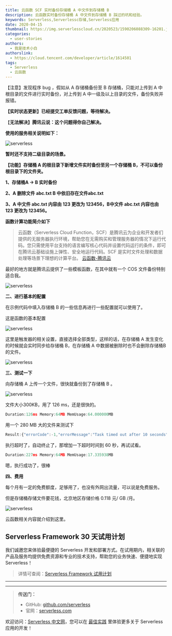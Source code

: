 ```yaml
---
title: 云函数 SCF 实时备份存储桶 A 中文件到存储桶 B
description: 云函数实时备份存储桶 A 中文件到存储桶 B 踩过的坑和经验。
keywords: Serverless,Serverlessc存储,Serverless应用
date: 2020-04-15
thumbnail: https://img.serverlesscloud.cn/2020523/1590206088309-16201.jpg
categories:
  - user-stories
authors:
  - 我是技术小白
authorslink:
  - https://cloud.tencent.com/developer/article/1614501
tags:
  - Serverless
  - 云函数
---
```


【注意】发现程序 bug ，假如从 A 存储桶备份至 B 存储桶，只能对上传到 A 中根目录的文件进行实时备份，对上传到 A 中一级及以上目录的文件，备份失败并报错。

**【实时状态更新】已经提交工单反馈问题，等待解决。**

【**无法解决】腾讯云说：这个问题得你自己解决。**

**使用的服务相关说明如下：**

![serverless](https://img.serverlesscloud.cn/2020523/1590206088305-16201.jpg)

**暂时还不支持二级目录的场景。**

**【功能】存储桶 A 的根目录下新增文件实时备份至另一个存储桶 B，不可以备份根目录下的文件夹。**



**1、存储桶A → B 实时备份**

**2、A 删除文件 abc.txt   B 中依旧存在文件abc.txt**

**3、A 中文件 abc.txt 内容由 123 更改为 123456，B中文件 abc.txt 内容也由 123 更改为 123456。**

**函数计算功能简介如下**

> 云函数（Serverless Cloud Function，SCF）是腾讯云为企业和开发者们提供的无服务器执行环境，帮助您在无需购买和管理服务器的情况下运行代码。您只需使用平台支持的语言编写核心代码并设置代码运行的条件，即可在腾讯云基础设施上弹性、安全地运行代码。SCF 是实时文件处理和数据处理等场景下理想的计算平台。 [云函数-腾讯云](https://cloud.tencent.com/document/product/583?from=10680)

最好的地方就是腾讯云提供了一些模板函数，在其中就有一个 COS 文件备份特别适合我。

![serverless](https://img.serverlesscloud.cn/2020523/1590206088666-16201.jpg)

**二、进行基本的配置**

在示例代码中填入存储桶 B 的一些信息再进行一些配置就可以使用了。

这是函数的基本配置

![serverless](https://img.serverlesscloud.cn/2020523/1590206088324-16201.jpg)

这里是触发器的相关设置，直接选择全部类型，这样的话，在存储桶 A 发生变化的时候就会实时同步给存储桶 B，在存储桶 A 中数据被删除时也不会删除存储桶B的文件。

![serverless](https://img.serverlesscloud.cn/2020523/1590206088302-16201.jpg)

**三、测试一下**

向存储桶 A 上传一个文件，很快就备份到了存储桶 B 。

![serverless](https://img.serverlesscloud.cn/2020523/1590206088309-16201.jpg)

文件大小300KB，用了 126 ms，还是很快的。

```javascript
Duration:126ms Memory:64MB MemUsage:64.000000MB
```

用一个 280 MB 大的文件来测试下

```javascript
Result:{"errorCode":-1,"errorMessage":"Task timed out after 10 seconds"}
```

执行超时了，自动终止了，那增加一下超时时间到 60 秒，再试试看。

```javascript
Duration:227ms Memory:64MB MemUsage:17.335938MB
```

嗯，执行成功了，很棒

**四、费用**

每个月有一定的免费额度，足够用了，也没有外网出流量，可以说是免费服务。

但是存储桶存储文件要花钱，北京地区存储价格 0.118 元/ GB /月。

![serverless](https://img.serverlesscloud.cn/2020523/1590206088628-16201.jpg)

云函数相关内容就介绍到这里。

## Serverless Framework 30 天试用计划

我们诚邀您来体验最便捷的 Serverless 开发和部署方式。在试用期内，相关联的产品及服务均提供免费资源和专业的技术支持，帮助您的业务快速、便捷地实现 Serverless！

> 详情可查阅：[Serverless Framework 试用计划](https://cloud.tencent.com/document/product/1154/38792)

---
<div id='scf-deploy-iframe-or-md'></div>

---

> **传送门：**
> - GitHub: [github.com/serverless](https://github.com/serverless/serverless/blob/master/README_CN.md)
> - 官网：[serverless.com](https://serverless.com/)

欢迎访问：[Serverless 中文网](https://serverlesscloud.cn/)，您可以在 [最佳实践](https://serverlesscloud.cn/best-practice) 里体验更多关于 Serverless 应用的开发！
